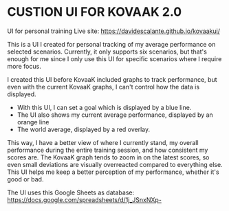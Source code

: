 # CUSTION UI FOR KOVAAK 2.0
UI for personal training
Live site: https://davidescalante.github.io/kovaakui/

This is a UI I created for personal tracking of my average performance on selected scenarios. Currently, it only supports six scenarios, but that's enough for me since I only use this UI for specific scenarios where I require more focus.

I created this UI before KovaaK included graphs to track performance, but even with the current KovaaK graphs, I can't control how the data is displayed.

- With this UI, I can set a goal which is displayed by a blue line.
- The UI also shows my current average performance, displayed by an orange line
- The world average, displayed by a red overlay. 

This way, I have a better view of where I currently stand, my overall performance during the entire training session, and how consistent my scores are. The KovaaK graph tends to zoom in on the latest scores, so even small deviations are visually overreacted compared to everything else. This UI helps me keep a better perception of my performance, whether it's good or bad.

The UI uses this Google Sheets as database:
https://docs.google.com/spreadsheets/d/1j_JSnxNXp-
